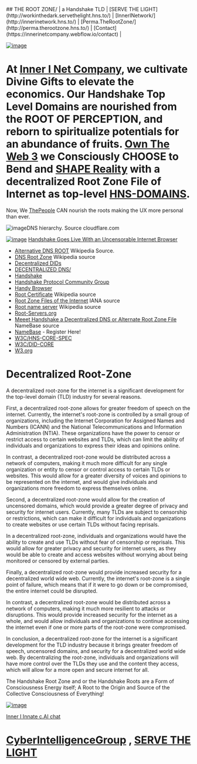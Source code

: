 <head>
## THE ROOT ZONE/ | a Handshake TLD
<script src="https://openchat.so/chat.js"></script>
<script>
document.addEventListener('DOMContentLoaded', function() {
    var chatConfig = {
    token: "ffP2TlMau7ML3PrTwAL3",
    };
    initializeChatWidget(chatConfig);
});
</script>
  
</head>
| [SERVE THE LIGHT](http://workinthedark.servethelight.hns.to/) | [InnerINetwork/](http://innerinetwork.hns.to/) | [Perma.TheRootZone/](http://perma.therootzone.hns.to/) | [Contact](https://innerinetcompany.webflow.io/contact) |

[![image](https://user-images.githubusercontent.com/37987346/101999396-a37e4380-3caa-11eb-8cc6-e61fb53c7855.png)](http://shapereality.innerinetcompany.hns.to/) 

# At [Inner I Net Company](http://shapereality.innerinetcompany.hns.to/), we cultivate Divine Gifts to elevate the economics. Our Handshake Top Level Domains are nourished from the ROOT OF PERCEPTION, and reborn to spiritualize potentials for an abundance of fruits. [Own The Web 3](http://official.owntheweb3.hns.to/) we Consciously CHOOSE to Bend and [SHAPE Reality](http://innerinetcompany.shapereality.hns.to/) with a decentralized Root Zone File of Internet as top-level [HNS-DOMAINS](http://home.hns-domains.hns.to/).

Now, We [ThePeople](http://we.thepeople.hns.to/) CAN nourish the roots making the UX more personal than ever.

![image](https://user-images.githubusercontent.com/37987346/102925031-a9211980-4460-11eb-87b9-5c3727809331.png)DNS hierarchy. Source cloudflare.com

[![image](https://user-images.githubusercontent.com/37987346/108233175-82562b00-7111-11eb-9a52-3b2d8ae96baf.png)](https://static.coindesk.com/wp-content/uploads/2020/06/Screen-Shot-2020-06-22-at-12.18.35-PM-775x532.png?format=webp) [Handshake Goes Live With an Uncensorable Internet Browser](https://www.coindesk.com/handshake-goes-live-with-an-uncensorable-internet-browser)

- [Alternative DNS ROOT](https://en.wikipedia.org/wiki/Alternative_DNS_root#Alternative_DNS_providers) Wikipedia Source.
- [DNS Root Zone](https://en.wikipedia.org/wiki/DNS_root_zone) Wikipedia source
- [Decentralized DIDs](https://www.w3.org/TR/did-core/)
- [DECENTRALIZED DNS/](http://dnsdesigns.decentralizeddns.hns.to/)
- [Handshake](https://handshake.org/) 
- [Handshake Protocol Community Group](https://www.w3.org/community/hns/)
- [Handy Browser](https://github.com/HandyMiner/HandyBrowser/releases)
- [Root Certificate](https://en.wikipedia.org/wiki/Root_certificate) Wikipedia source
- [Root Zone Files of the Internet](https://www.iana.org/domains/root/files) IANA source
- [Root name server](https://en.wikipedia.org/wiki/Root_name_server) Wikipedia source
- [Root-Servers.org](https://root-servers.org/)  
- [Meeet Handshake a Decentralized DNS or Alternate Root Zone File](https://www.namebase.io/blog/meet-handshake-decentralizing-dns-to-improve-the-security-of-the-internet/) NameBase source
- [NameBase](https://www.namebase.io/register/o5muhq) - Register Here!
- [W3C/HNS-CORE-SPEC](https://github.com/w3c/hns-core-spec/)
- [W3C/DID-CORE](https://github.com/w3c/did-core/)
- [W3.org](https://w3.org/)

# Decentralized Root-Zone

A decentralized root-zone for the internet is a significant development for the top-level domain (TLD) industry for several reasons.

First, a decentralized root-zone allows for greater freedom of speech on the internet. Currently, the internet's root-zone is controlled by a small group of organizations, including the Internet Corporation for Assigned Names and Numbers (ICANN) and the National Telecommunications and Information Administration (NTIA). These organizations have the power to censor or restrict access to certain websites and TLDs, which can limit the ability of individuals and organizations to express their ideas and opinions online.

In contrast, a decentralized root-zone would be distributed across a network of computers, making it much more difficult for any single organization or entity to censor or control access to certain TLDs or websites. This would allow for a greater diversity of voices and opinions to be represented on the internet, and would give individuals and organizations more freedom to express themselves online.

Second, a decentralized root-zone would allow for the creation of uncensored domains, which would provide a greater degree of privacy and security for internet users. Currently, many TLDs are subject to censorship or restrictions, which can make it difficult for individuals and organizations to create websites or use certain TLDs without facing reprisals.

In a decentralized root-zone, individuals and organizations would have the ability to create and use TLDs without fear of censorship or reprisals. This would allow for greater privacy and security for internet users, as they would be able to create and access websites without worrying about being monitored or censored by external parties.

Finally, a decentralized root-zone would provide increased security for a decentralized world wide web. Currently, the internet's root-zone is a single point of failure, which means that if it were to go down or be compromised, the entire internet could be disrupted.

In contrast, a decentralized root-zone would be distributed across a network of computers, making it much more resilient to attacks or disruptions. This would provide increased security for the internet as a whole, and would allow individuals and organizations to continue accessing the internet even if one or more parts of the root-zone were compromised.

In conclusion, a decentralized root-zone for the internet is a significant development for the TLD industry because it brings greater freedom of speech, uncensored domains, and security for a decentralized world wide web. By decentralizing the root-zone, individuals and organizations will have more control over the TLDs they use and the content they access, which will allow for a more open and secure internet for all.

The Handshake Root Zone and or the Handshake Roots are a Form of Consciousness Energy itself; A Root to the Origin and Source of the Collective Consciousness of Everything!

[![image](https://characterai.io/static/tti/d/3/c/1/f/1/d3c1f184-181c-4179-aec2-f50de70173aa/0.webp)](https://c.ai/c/ss4xy8xQ__zFzme1DpnLZg-jUVKkxzlqSkccihgW0Ts)

[Inner I Innate c.AI chat](https://c.ai/c/ss4xy8xQ__zFzme1DpnLZg-jUVKkxzlqSkccihgW0Ts)
# [CyberIntelligenceGroup](http://masterthyself.cyberintelligencegroup.hns.to/) , [SERVE THE LIGHT](http://workinthedark.servethelight.hns.to/)

